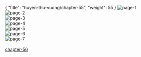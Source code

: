 { "title": "huyen-thu-vuong/chapter-55", "weight": 55 }
<img src="huyen-thu-vuong_0055_01-f775a4e07f6f9e76e11146cb6865a19c.webp" alt="page-1" origin="https://3.bp.blogspot.com/-f_6qoPDjUnM/Vz0JIrP0dcI/AAAAAAAHDZs/Suutn43qIZU/s0/Huyen-Thu-Vuong-Chapter-55-P-2.jpg"><br/>
<img src="huyen-thu-vuong_0055_02-809e542eb9fc088beb59181eb4d3e96a.webp" alt="page-2" origin="https://3.bp.blogspot.com/-KYQMsLkHJJM/Vz0JJvOkjFI/AAAAAAAHDZw/xGFYzTAFMOw/s0/Huyen-Thu-Vuong-Chapter-55-P-3.jpg"><br/>
<img src="huyen-thu-vuong_0055_03-1f690f976847b527e4f8207d66c832bc.webp" alt="page-3" origin="https://3.bp.blogspot.com/-ZP6oiO8vhuA/Vz0JK_xFRLI/AAAAAAAHDZ0/w_2NhiB8Va4/s0/Huyen-Thu-Vuong-Chapter-55-P-4.jpg"><br/>
<img src="huyen-thu-vuong_0055_04-468540a370577c85b5fff3cd96932194.webp" alt="page-4" origin="https://3.bp.blogspot.com/-kUm4vuiZN8U/Vz0JL4oZOeI/AAAAAAAHDZ4/ZF7cVQw6LZc/s0/Huyen-Thu-Vuong-Chapter-55-P-5.jpg"><br/>
<img src="huyen-thu-vuong_0055_05-3dbc08afb08fc4837cd09c4b4b73aeb7.webp" alt="page-5" origin="https://3.bp.blogspot.com/-XZvTE6FQfjU/Vz0JNAn6CwI/AAAAAAAHDZ8/43UFfqMT4xM/s0/Huyen-Thu-Vuong-Chapter-55-P-6.jpg"><br/>
<img src="huyen-thu-vuong_0055_06-5f5b6418bb2b8090c212fc7c7c96ed87.webp" alt="page-6" origin="https://3.bp.blogspot.com/-mHr3dwaxqA0/Vz0JOau1DhI/AAAAAAAHDaA/ozf_TUfuy30/s0/Huyen-Thu-Vuong-Chapter-55-P-7.jpg"><br/>
<img src="huyen-thu-vuong_0055_07-f6de96ac45005691015ada47e0b7833e.webp" alt="page-7" origin="https://3.bp.blogspot.com/-0dWL4Xf8V4w/Vz0JPS2lWAI/AAAAAAAHDaE/wHue4-bIVYQ/s0/Huyen-Thu-Vuong-Chapter-55-P-8.jpg"><br/>
<br/><a class="nextchap" href="/huyen-thu-vuong/chapter-56">chapter-56</a>
